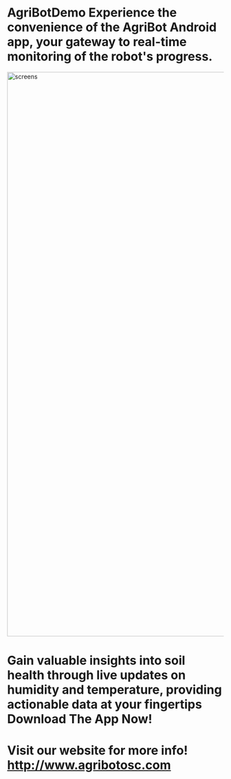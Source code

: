 # AgriBotDemo Experience the convenience of the AgriBot Android app, your gateway to real-time monitoring of the robot's progress. 
<img width="1311" alt="screens" src="https://github.com/DanaAbueid/AgriBotDemo/assets/134539282/395ff36e-61db-4d72-b723-28c1d946a305">

# Gain valuable insights into soil health through live updates on humidity and temperature, providing actionable data at your fingertips Download The App Now!
# Visit our website for more info! http://www.agribotosc.com
